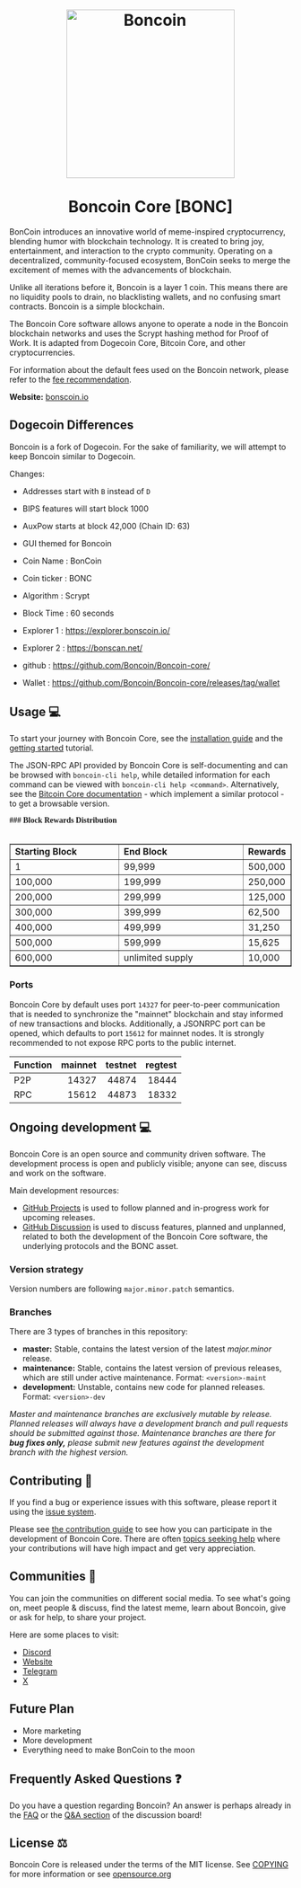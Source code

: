 <h1 align="center">
<img src="https://i.imgur.com/Dux97vT.png" alt="Boncoin" width="300"/>
<br/><br/>
Boncoin Core [BONC]
</h1>


BonCoin introduces an innovative world of meme-inspired cryptocurrency, blending humor with blockchain technology. It is created to bring joy, entertainment, and interaction to the crypto community. Operating on a decentralized, community-focused ecosystem, BonCoin seeks to merge the excitement of memes with the advancements of blockchain.

Unlike all iterations before it, Boncoin is a layer 1 coin. This means there are no liquidity pools to drain, no blacklisting wallets, and no confusing smart contracts. Boncoin is a simple blockchain.

The Boncoin Core software allows anyone to operate a node in the Boncoin blockchain networks and uses the Scrypt hashing method for Proof of Work. It is adapted from Dogecoin Core, Bitcoin Core, and other cryptocurrencies.

For information about the default fees used on the Boncoin network, please
refer to the [fee recommendation](doc/fee-recommendation.md).

**Website:** [bonscoin.io](https://bonscoin.io/)

## Dogecoin Differences

Boncoin is a fork of Dogecoin. For the sake of familiarity, we will attempt to keep Boncoin similar to Dogecoin.

Changes:

* Addresses start with `B` instead of `D`
* BIPS features will start block 1000
* AuxPow starts at block 42,000 (Chain ID: 63)
* GUI themed for Boncoin

* Coin Name    : BonCoin
* Coin ticker  : BONC
* Algorithm    : Scrypt
* Block Time   : 60 seconds
* Explorer 1   : https://explorer.bonscoin.io/
* Explorer 2   : https://bonscan.net/ 
* github       : https://github.com/Boncoin/Boncoin-core/
* Wallet       : https://github.com/Boncoin/Boncoin-core/releases/tag/wallet


## Usage 💻

To start your journey with Boncoin Core, see the [installation guide](INSTALL.md) and the [getting started](doc/getting-started.md) tutorial.

The JSON-RPC API provided by Boncoin Core is self-documenting and can be browsed with `boncoin-cli help`, while detailed information for each command can be viewed with `boncoin-cli help <command>`. Alternatively, see the [Bitcoin Core documentation](https://developer.bitcoin.org/reference/rpc/) - which implement a similar protocol - to get a browsable version.



<font face="Verdana"><b>### Block Rewards Distribution</b></font><br>
&nbsp;</p>
<table border="1" width="46%">
	<tr>
		<td width="230"><b>Starting Block</b></td>
		<td width="270"><b>End Block</b></td>
		<td><b>Rewards</b></td>
	</tr>
	<tr>
		<td width="230">1</td>
		<td width="270">99,999</td>
		<td>500,000</td>
	</tr>
	<tr>
		<td width="230">100,000</td>
		<td width="270">199,999</td>
		<td>250,000</td>
	</tr>
	<tr>
		<td width="230">200,000</td>
		<td width="270">299,999</td>
		<td>125,000</td>
	</tr>
	<tr>
		<td width="230">300,000</td>
		<td width="270">399,999</td>
		<td>62,500</td>
	</tr>
	<tr>
		<td width="230">400,000</td>
		<td width="270">499,999</td>
		<td>31,250</td>
	</tr>
	<tr>
		<td width="230">500,000</td>
		<td width="270">599,999</td>
		<td>15,625</td>
	</tr>
	<tr>
		<td width="230">600,000</td>
		<td width="270">unlimited supply</td>
		<td>10,000</td>
	</tr>
</table>


### Ports

Boncoin Core by default uses port `14327` for peer-to-peer communication that
is needed to synchronize the "mainnet" blockchain and stay informed of new
transactions and blocks. Additionally, a JSONRPC port can be opened, which
defaults to port `15612` for mainnet nodes. It is strongly recommended to not
expose RPC ports to the public internet.

| Function | mainnet | testnet | regtest |
| :------- | ------: | ------: | ------: |
| P2P      |   14327 |   44874 |   18444 |
| RPC      |   15612 |   44873 |   18332 |

## Ongoing development 💻

Boncoin Core is an open source and community driven software. The development
process is open and publicly visible; anyone can see, discuss and work on the
software.

Main development resources:

* [GitHub Projects](https://github.com/Boncoin/Boncoin-core/projects) is used to
  follow planned and in-progress work for upcoming releases.
* [GitHub Discussion](https://github.com/Boncoin/Boncoin-core/discussions) is used
  to discuss features, planned and unplanned, related to both the development of
  the Boncoin Core software, the underlying protocols and the BONC asset.


### Version strategy
Version numbers are following ```major.minor.patch``` semantics.

### Branches
There are 3 types of branches in this repository:

- **master:** Stable, contains the latest version of the latest *major.minor* release.
- **maintenance:** Stable, contains the latest version of previous releases, which are still under active maintenance. Format: ```<version>-maint```
- **development:** Unstable, contains new code for planned releases. Format: ```<version>-dev```

*Master and maintenance branches are exclusively mutable by release. Planned*
*releases will always have a development branch and pull requests should be*
*submitted against those. Maintenance branches are there for **bug fixes only,***
*please submit new features against the development branch with the highest version.*

## Contributing 🤝

If you find a bug or experience issues with this software, please report it
using the [issue system](https://github.com/Boncoin/Boncoin-core/issues/new?assignees=&labels=bug&template=bug_report.md&title=%5Bbug%5D+).

Please see [the contribution guide](CONTRIBUTING.md) to see how you can
participate in the development of Boncoin Core. There are often
[topics seeking help](https://github.com/Boncoin/Boncoin-core/labels/help%20wanted)
where your contributions will have high impact and get very appreciation.

## Communities 🐸

You can join the communities on different social media.
To see what's going on, meet people & discuss, find the latest meme, learn
about Boncoin, give or ask for help, to share your project.

Here are some places to visit:


* [Discord](https://discord.gg/7rauZW3EWV)
* [Website](https://bonscoin.io/)
* [Telegram](https://t.me/bonscoin)
* [X](https://x.com/boncoinpow)

## Future Plan

- More marketing
- More development
- Everything need to make BonCoin to the moon


## Frequently Asked Questions ❓

Do you have a question regarding Boncoin? An answer is perhaps already in the [FAQ](doc/FAQ.md) or the [Q&A section](https://github.com/Boncoin/Boncoin-core/discussions/categories/q-a) of the discussion board!

## License ⚖️
Boncoin Core is released under the terms of the MIT license. See
[COPYING](COPYING) for more information or see
[opensource.org](https://opensource.org/licenses/MIT)
